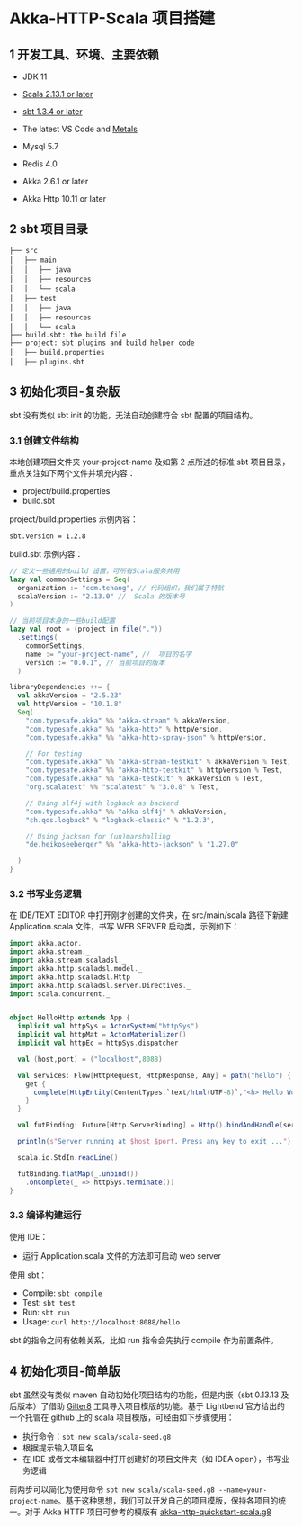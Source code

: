 # Akka-HTTP-Scala 项目搭建

## 1 开发工具、环境、主要依赖

- JDK 11
- [Scala 2.13.1 or later](https://www.Scala-lang.org/download/)
- [sbt 1.3.4 or later](https://www.scala-sbt.org/1.x/docs/)
- The latest VS Code and [Metals](https://scalameta.org/metals/docs/editors/vscode.html)
- Mysql 5.7
- Redis 4.0

- Akka 2.6.1 or later
- Akka Http 10.11 or later

## 2 sbt 项目目录

```text
├── src
│　 ├── main
│　 │　 ├── java
│　 │　 ├── resources
│　 │　 └── scala
│　 ├── test
│　 │　 ├── java
│　 │　 ├── resources
│　 │　 └── scala
├── build.sbt: the build file
├── project: sbt plugins and build helper code
│　 ├── build.properties
│　 ├── plugins.sbt
```

## 3 初始化项目-复杂版

sbt 没有类似 sbt init 的功能，无法自动创建符合 sbt 配置的项目结构。

### 3.1 创建文件结构

本地创建项目文件夹 your-project-name 及如第 2 点所述的标准 sbt 项目目录，重点关注如下两个文件并填充内容：

- project/build.properties
- build.sbt

project/build.properties 示例内容：

```text
sbt.version = 1.2.8
```

build.sbt 示例内容：

```sbt
// 定义一些通用的build 设置，可所有Scala服务共用
lazy val commonSettings = Seq(
  organization := "com.tehang", // 代码组织，我们属于特航
  scalaVersion := "2.13.0" //  Scala 的版本号
)

// 当前项目本身的一些build配置
lazy val root = (project in file("."))
  .settings(
    commonSettings,
    name := "your-project-name", //  项目的名字
    version := "0.0.1", // 当前项目的版本
  )

libraryDependencies ++= {
  val akkaVersion = "2.5.23"
  val httpVersion = "10.1.8"
  Seq(
    "com.typesafe.akka" %% "akka-stream" % akkaVersion,
    "com.typesafe.akka" %% "akka-http" % httpVersion,
    "com.typesafe.akka" %% "akka-http-spray-json" % httpVersion,

    // For testing
    "com.typesafe.akka" %% "akka-stream-testkit" % akkaVersion % Test,
    "com.typesafe.akka" %% "akka-http-testkit" % httpVersion % Test,
    "com.typesafe.akka" %% "akka-testkit" % akkaVersion % Test,
    "org.scalatest" %% "scalatest" % "3.0.8" % Test,

    // Using slf4j with logback as backend
    "com.typesafe.akka" %% "akka-slf4j" % akkaVersion,
    "ch.qos.logback" % "logback-classic" % "1.2.3",

    // Using jackson for (un)marshalling
    "de.heikoseeberger" %% "akka-http-jackson" % "1.27.0"

  )
}
```

### 3.2 书写业务逻辑

在 IDE/TEXT EDITOR 中打开刚才创建的文件夹，在 src/main/scala 路径下新建 Application.scala 文件，书写 WEB SERVER 启动类，示例如下：

```scala
import akka.actor._
import akka.stream._
import akka.stream.scaladsl._
import akka.http.scaladsl.model._
import akka.http.scaladsl.Http
import akka.http.scaladsl.server.Directives._
import scala.concurrent._


object HelloHttp extends App {
  implicit val httpSys = ActorSystem("httpSys")
  implicit val httpMat = ActorMaterializer()
  implicit val httpEc = httpSys.dispatcher

  val (host,port) = ("localhost",8088)

  val services: Flow[HttpRequest, HttpResponse, Any] = path("hello") {
    get {
      complete(HttpEntity(ContentTypes.`text/html(UTF-8)`,"<h> Hello World! </h>"))
    }
  }

  val futBinding: Future[Http.ServerBinding] = Http().bindAndHandle(services,host,port)

  println(s"Server running at $host $port. Press any key to exit ...")

  scala.io.StdIn.readLine()

  futBinding.flatMap(_.unbind())
    .onComplete(_ => httpSys.terminate())
}
```

### 3.3 编译构建运行

使用 IDE：

- 运行 Application.scala 文件的方法即可启动 web server

使用 sbt：

- Compile: `sbt compile`
- Test: `sbt test`
- Run: `sbt run`
- Usage: `curl http://localhost:8088/hello`

sbt 的指令之间有依赖关系，比如 run 指令会先执行 compile 作为前置条件。

## 4 初始化项目-简单版

sbt 虽然没有类似 maven 自动初始化项目结构的功能，但是内嵌（sbt 0.13.13 及后版本）了借助 [Gilter8](http://www.foundweekends.org/giter8/) 工具导入项目模版的功能。基于 Lightbend 官方给出的一个托管在 github 上的 scala 项目模版，可经由如下步骤使用：

- 执行命令：`sbt new scala/scala-seed.g8`
- 根据提示输入项目名
- 在 IDE 或者文本编辑器中打开创建好的项目文件夹（如 IDEA open），书写业务逻辑

前两步可以简化为使用命令 `sbt new scala/scala-seed.g8 --name=your-project-name`。基于这种思想，我们可以开发自己的项目模版，保持各项目的统一。对于 Akka HTTP 项目可参考的模版有 [akka-http-quickstart-scala.g8](https://github.com/akka/akka-http-quickstart-scala.g8)
